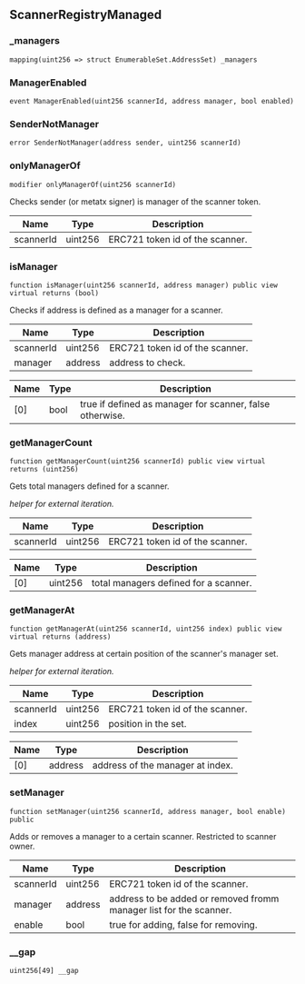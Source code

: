 ## ScannerRegistryManaged

### _managers

```solidity
mapping(uint256 => struct EnumerableSet.AddressSet) _managers
```

### ManagerEnabled

```solidity
event ManagerEnabled(uint256 scannerId, address manager, bool enabled)
```

### SenderNotManager

```solidity
error SenderNotManager(address sender, uint256 scannerId)
```

### onlyManagerOf

```solidity
modifier onlyManagerOf(uint256 scannerId)
```

Checks sender (or metatx signer) is manager of the scanner token.

| Name | Type | Description |
| ---- | ---- | ----------- |
| scannerId | uint256 | ERC721 token id of the scanner. |

### isManager

```solidity
function isManager(uint256 scannerId, address manager) public view virtual returns (bool)
```

Checks if address is defined as a manager for a scanner.

| Name | Type | Description |
| ---- | ---- | ----------- |
| scannerId | uint256 | ERC721 token id of the scanner. |
| manager | address | address to check. |

| Name | Type | Description |
| ---- | ---- | ----------- |
| [0] | bool | true if defined as manager for scanner, false otherwise. |

### getManagerCount

```solidity
function getManagerCount(uint256 scannerId) public view virtual returns (uint256)
```

Gets total managers defined for a scanner.

_helper for external iteration._

| Name | Type | Description |
| ---- | ---- | ----------- |
| scannerId | uint256 | ERC721 token id of the scanner. |

| Name | Type | Description |
| ---- | ---- | ----------- |
| [0] | uint256 | total managers defined for a scanner. |

### getManagerAt

```solidity
function getManagerAt(uint256 scannerId, uint256 index) public view virtual returns (address)
```

Gets manager address at certain position of the scanner's manager set.

_helper for external iteration._

| Name | Type | Description |
| ---- | ---- | ----------- |
| scannerId | uint256 | ERC721 token id of the scanner. |
| index | uint256 | position in the set. |

| Name | Type | Description |
| ---- | ---- | ----------- |
| [0] | address | address of the manager at index. |

### setManager

```solidity
function setManager(uint256 scannerId, address manager, bool enable) public
```

Adds or removes a manager to a certain scanner. Restricted to scanner owner.

| Name | Type | Description |
| ---- | ---- | ----------- |
| scannerId | uint256 | ERC721 token id of the scanner. |
| manager | address | address to be added or removed fromm manager list for the scanner. |
| enable | bool | true for adding, false for removing. |

### __gap

```solidity
uint256[49] __gap
```

